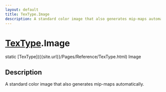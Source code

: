 ```yaml
---
layout: default
title: TexType.Image
description: A standard color image that also generates mip-maps automatically.
---
```

# [TexType]({{site.url}}/Pages/Reference/TexType.html).Image

<div class='signature' markdown='1'>
static [TexType]({{site.url}}/Pages/Reference/TexType.html) Image
</div>

## Description
A standard color image that also generates mip-maps
automatically.

